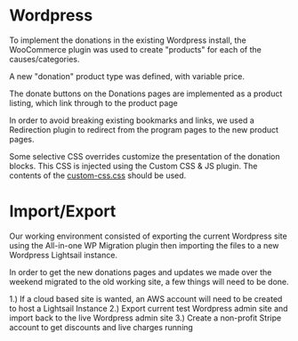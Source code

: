 # Wordpress

To implement the donations in the existing Wordpress install, the WooCommerce plugin was used to create "products" for each of the causes/categories.

A new "donation" product type was defined, with variable price.

The donate buttons on the Donations pages are implemented as a product listing, which link through to the product page

In order to avoid breaking existing bookmarks and links, we used a Redirection plugin to redirect from the program pages to the new product pages.

Some selective CSS overrides customize the presentation of the donation blocks. This CSS is injected using the Custom CSS & JS plugin. The contents of the [custom-css.css](./custom-css.css) should be used.

# Import/Export

Our working environment consisted of exporting the current Wordpress site using the All-in-one WP Migration plugin then importing the files to a new Wordpress Lightsail instance. 

In order to get the new donations pages and updates we made over the weekend migrated to the old working site, a few things will need to be done.

1.) If a cloud based site is wanted, an AWS account will need to be created to host a Lightsail Instance
2.) Export current test Wordpress admin site and import back to the live Wordpress admin site
3.) Create a non-profit Stripe account to get discounts and live charges running
